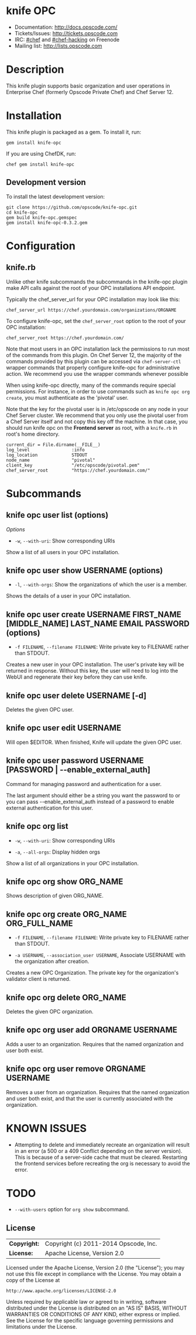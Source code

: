 # knife OPC #

* Documentation: http://docs.opscode.com/
* Tickets/Issues: http://tickets.opscode.com
* IRC: [#chef](irc://irc.freenode.net/chef) and [#chef-hacking](irc://irc.freenode.net/chef-hacking) on Freenode
* Mailing list: http://lists.opscode.com

# Description

This knife plugin supports basic organization and user operations in
Enterprise Chef (formerly Opscode Private Chef) and Chef Server 12.

# Installation

This knife plugin is packaged as a gem.  To install it, run:

    gem install knife-opc

If you are using ChefDK, run:

    chef gem install knife-opc

## Development version

To install the latest development version:

    git clone https://github.com/opscode/knife-opc.git
    cd knife-opc
    gem build knife-opc.gemspec
    gem install knife-opc-0.3.2.gem

# Configuration

## knife.rb
Unlike other knife subcommands the subcommands in the knife-opc
plugin make API calls against the root of your OPC installations API
endpoint.

Typically the chef_server_url for your OPC installation may look like
this:

    chef_server_url https://chef.yourdomain.com/organizations/ORGNAME

To configure knife-opc, set the `chef_server_root` option to the root
of your OPC installation:

    chef_server_root https://chef.yourdomain.com/

Note that most users in an OPC installation lack the permissions to
run most of the commands from this plugin.  On Chef Server 12, the
majority of the commands provided by this plugin can be accessed via
`chef-server-ctl` wrapper commands that properly configure knife-opc
for administrative action.  We recommend you use the wrapper commands
whenever possible

When using knife-opc directly, many of the commands require special
permissions. For instance, in order to use commands such as `knife opc
org create`, you must authenticate as the 'pivotal' user.

Note that the key for the pivotal user is in /etc/opscode on any node
in your Chef Server cluster.  We recommend that you only use the
pivotal user from a Chef Server itself and not copy this key off the
machine. In that case, you should run knife opc on the **Frontend
server** as root, with a `knife.rb` in root's home directory.

    current_dir = File.dirname(__FILE__)
    log_level                :info
    log_location             STDOUT
    node_name                "pivotal"
    client_key               "/etc/opscode/pivotal.pem"
    chef_server_root         "https://chef.yourdomain.com/"

# Subcommands

## knife opc user list (options)

*Options*

  * `-w`, `--with-uri`:
     Show corresponding URIs

Show a list of all users in your OPC installation.

## knife opc user show USERNAME (options)

  * `-l`, `--with-orgs`:
    Show the organizations of which the user is a member.

Shows the details of a user in your OPC installation.

## knife opc user create USERNAME FIRST_NAME [MIDDLE_NAME] LAST_NAME EMAIL PASSWORD (options)

  * `-f FILENAME`, `--filename FILENAME`:
    Write private key to FILENAME rather than STDOUT.

Creates a new user in your OPC installation.  The user's private key
will be returned in response.  Without this key, the user will need to
log into the WebUI and regenerate their key before they can use knife.

## knife opc user delete USERNAME [-d]

Deletes the given OPC user.

## knife opc user edit USERNAME

Will open $EDITOR. When finished, Knife will update the given OPC user.

## knife opc user password USERNAME [PASSWORD | --enable_external_auth]

Command for managing password and authentication for a user.

The last argument should either be a string you want the password to or you can pass --enable_external_auth instead of a password to enable external authentication for this user.

## knife opc org list

  * `-w`, `--with-uri`:
     Show corresponding URIs

  * `-a`, `--all-orgs`:
    Display hidden orgs

Show a list of all organizations in your OPC installation.

## knife opc org show ORG_NAME

Shows description of given ORG_NAME.

## knife opc org create ORG_NAME ORG_FULL_NAME

  * `-f FILENAME`, `--filename FILENAME`:
    Write private key to FILENAME rather than STDOUT.

  *  `-a USERNAME`, `--association_user USERNAME`,
    Associate USERNAME with the organization after creation.

Creates a new OPC Organization.  The private key for the organization's
validator client is returned.

## knife opc org delete ORG_NAME

Deletes the given OPC organization.

## knife opc org user add ORGNAME USERNAME

Adds a user to an organization.  Requires that the named organization
and user both exist.

## knife opc org user remove ORGNAME USERNAME

Removes a user from an organization.  Requires that the named
organization and user both exist, and that the user is currently
associated with the organization.

# KNOWN ISSUES

* Attempting to delete and immediately recreate an organization will
  result in an error (a 500 or a 409 Conflict depending on the server
  version). This is because of a server-side cache that must be
  cleared. Restarting the frontend services before recreating the org
  is necessary to avoid the error.

# TODO

* `--with-users` option for `org show` subcommand.

## License ##

|                      |                                          |
|:---------------------|:-----------------------------------------|
| **Copyright:**       | Copyright (c) 2011-2014 Opscode, Inc.
| **License:**         | Apache License, Version 2.0

Licensed under the Apache License, Version 2.0 (the "License");
you may not use this file except in compliance with the License.
You may obtain a copy of the License at

    http://www.apache.org/licenses/LICENSE-2.0

Unless required by applicable law or agreed to in writing, software
distributed under the License is distributed on an "AS IS" BASIS,
WITHOUT WARRANTIES OR CONDITIONS OF ANY KIND, either express or implied.
See the License for the specific language governing permissions and
limitations under the License.
